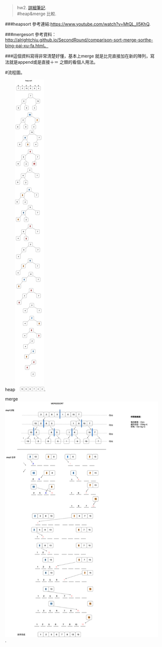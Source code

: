 >hw2. 
[詳細筆記](https://github.com/hello02923/lai/tree/master/content/week6#week6).   
#heap&merge 比較. 


###heapsort 參考連結:https://www.youtube.com/watch?v=MtQL_ll5KhQ. 

###mergesort 參考資料：http://alrightchiu.github.io/SecondRound/comparison-sort-merge-sorthe-bing-pai-xu-fa.html。    

###這個資料寫得非常清楚好懂，基本上merge 就是比完直接加在新的陣列，寫法就是append或是直接＋＝ 之類的看個人用法。    



#流程圖。

heap![](heap_sort.png).   

merge![](mergeDiagram.png). 
 




